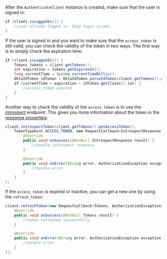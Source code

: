 After the `AuthenticateClient` instance is created, make sure that the user is signed in:

```java
if (client.isLoggedIn()) {
    //user already logged in. Skip login screen.
}
```

If the user is signed in and you want to make sure that the `access_token` is still valid, you can check the validity of the token in two ways. The first way is to simply check the expiration time:

```java
if (client.isLoggedIn()) {
    Tokens tokens = client.getTokens();
    int expiration = tokens.getExpiresIn();
    long currentTime = System.currentTimeMillis();
    OktaIdToken idToken = OktaIdToken.parseIdToken(client.getTokens().getIdToken());
    if (currentTime > expiration + idToken.getClaims().iat) {
        //access_token expired
    }
}
```

Another way to check the validity of the `access_token` is to use the [introspect](/docs/reference/api/oidc/#introspect) endpoint. This gives you more information about the token in the [response properties](/docs/reference/api/oidc/#response-properties-3):

```java
client.introspectToken(client.getTokens().getAccessToken(),
    TokenTypeHint.ACCESS_TOKEN, new RequestCallback<IntrospectResponse, AuthorizationException>() {
        @Override
        public void onSuccess(@NonNull IntrospectResponse result) {
            //handle introspect response.
        }

        @Override
        public void onError(String error, AuthorizationException exception) {
            //handle error
        }
    }
);
```

If the `access_token` is expired or inactive, you can get a new one by using the `refresh_token`:

```java
client.refreshToken(new RequestCallback<Tokens, AuthorizationException>() {
    @Override
    public void onSuccess(@NonNull Tokens result) {
        //token refreshed successfully.
    }

    @Override
    public void onError(String error, AuthorizationException exception) {
        //handle error
    }
});
```

